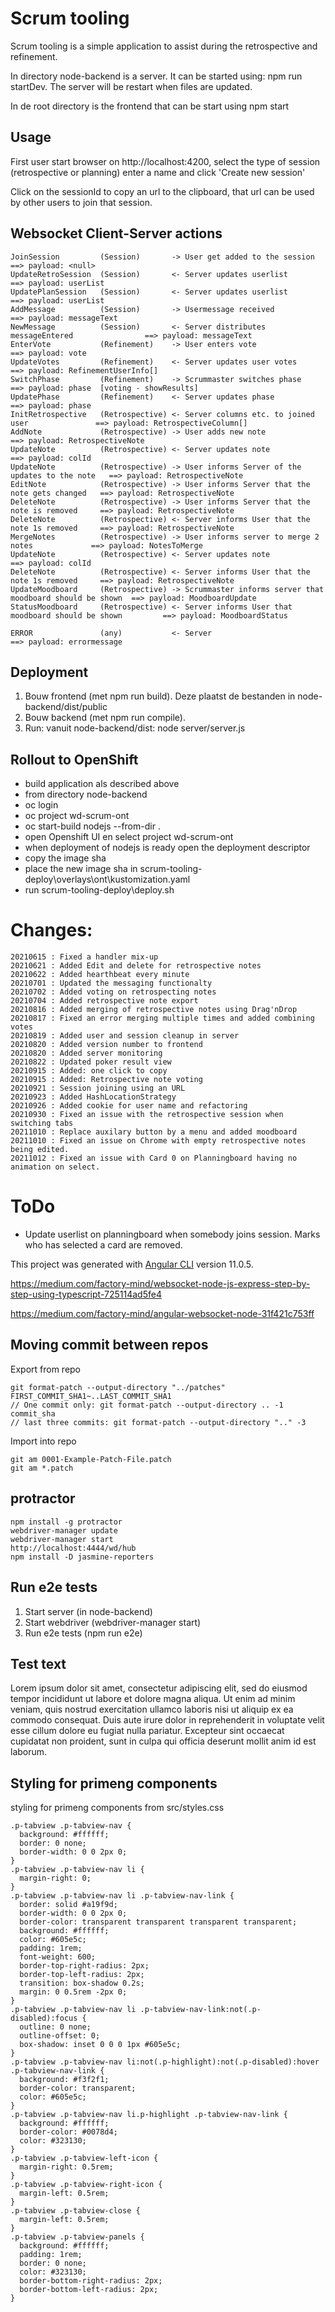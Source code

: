 # Scrum tooling

Scrum tooling is a simple application to assist during the retrospective and refinement.

In directory node-backend is a server. It can be started using: npm run startDev.
The server will be restart when files are updated.

In de root directory is the frontend that can be start using npm start

## Usage

First user start browser on http://localhost:4200, select the type of session (retrospective or planning) enter a name and click 'Create new session'

Click on the sessionId to copy an url to the clipboard, that url can be used by other users to join that session.

## Websocket Client-Server actions
```
JoinSession         (Session)       -> User get added to the session                    ==> payload: <null>
UpdateRetroSession  (Session)       <- Server updates userlist                          ==> payload: userList
UpdatePlanSession   (Session)       <- Server updates userlist                          ==> payload: userList
AddMessage          (Session)       -> Usermessage received                             ==> payload: messageText
NewMessage          (Session)       <- Server distributes messageEntered                ==> payload: messageText
EnterVote           (Refinement)    -> User enters vote                                 ==> payload: vote
UpdateVotes         (Refinement)    <- Server updates user votes                        ==> payload: RefinementUserInfo[]
SwitchPhase         (Refinement)    -> Scrummaster switches phase                       ==> payload: phase  [voting - showResults]
UpdatePhase         (Refinement)    <- Server updates phase                             ==> payload: phase
InitRetrospective   (Retrospective) <- Server columns etc. to joined user               ==> payload: RetrospectiveColumn[]
AddNote             (Retrospective) -> User adds new note                               ==> payload: RetrospectiveNote
UpdateNote          (Retrospective) <- Server updates note                              ==> payload: colId
UpdateNote          (Retrospective) -> User informs Server of the updates to the note   ==> payload: RetrospectiveNote
EditNote            (Retrospective) -> User informs Server that the note gets changed   ==> payload: RetrospectiveNote
DeleteNote          (Retrospective) -> User informs Server that the note is removed     ==> payload: RetrospectiveNote
DeleteNote          (Retrospective) <- Server informs User that the note 1s removed     ==> payload: RetrospectiveNote
MergeNotes          (Retrospective) -> User informs server to merge 2 notes             ==> payload: NotesToMerge
UpdateNote          (Retrospective) <- Server updates note                              ==> payload: colId
DeleteNote          (Retrospective) <- Server informs User that the note 1s removed     ==> payload: RetrospectiveNote
UpdateMoodboard     (Retrospective) -> Scrummaster informs server that moodboard should be shown  ==> payload: MoodboardUpdate
StatusMoodboard     (Retrospective) <- Server informs User that moodboard should be shown         ==> payload: MoodboardStatus

ERROR               (any)           <- Server                                           ==> payload: errormessage
```
 
## Deployment

1. Bouw frontend (met npm run build). Deze plaatst de bestanden in node-backend/dist/public
1. Bouw backend (met npm run compile).
1. Run: vanuit node-backend/dist: node server/server.js

## Rollout to OpenShift

- build application als described above
- from directory node-backend
- oc login
- oc project wd-scrum-ont
- oc start-build nodejs --from-dir .
- open Openshift UI en select project wd-scrum-ont
- when deployment of nodejs is ready open the deployment descriptor
- copy the image sha
- place the new image sha in scrum-tooling-deploy\overlays\ont\kustomization.yaml
- run scrum-tooling-deploy\deploy.sh

# Changes:
```
20210615 : Fixed a handler mix-up
20210621 : Added Edit and delete for retrospective notes
20210622 : Added hearthbeat every minute
20210701 : Updated the messaging functionalty
20210702 : Added voting on retrospecting notes
20210704 : Added retrospective note export
20210816 : Added merging of retrospective notes using Drag'nDrop
20210817 : Fixed an error merging multiple times and added combining votes
20210819 : Added user and session cleanup in server
20210820 : Added version number to frontend
20210820 : Added server monitoring
20210822 : Updated poker result view
20210915 : Added: one click to copy
20210915 : Added: Retrospective note voting
20210921 : Session joining using an URL
20210923 : Added HashLocationStrategy
20210926 : Added cookie for user name and refactoring
20210930 : Fixed an issue with the retrospective session when switching tabs
20211010 : Replace auxilary button by a menu and added moodboard
20211010 : Fixed an issue on Chrome with empty retrospective notes being edited.
20211012 : Fixed an issue with Card 0 on Planningboard having no animation on select.
```
# ToDo

- Update userlist on planningboard when somebody joins session. Marks who has selected a card are removed.


This project was generated with [Angular CLI](https://github.com/angular/angular-cli) version 11.0.5.

https://medium.com/factory-mind/websocket-node-js-express-step-by-step-using-typescript-725114ad5fe4

https://medium.com/factory-mind/angular-websocket-node-31f421c753ff

## Moving commit between repos

Export from repo

```
git format-patch --output-directory "../patches" FIRST_COMMIT_SHA1~..LAST_COMMIT_SHA1
// One commit only: git format-patch --output-directory .. -1 commit_sha
// last three commits: git format-patch --output-directory ".." -3
```
Import into repo

```
git am 0001-Example-Patch-File.patch
git am *.patch
```

## protractor
```
npm install -g protractor
webdriver-manager update
webdriver-manager start
http://localhost:4444/wd/hub
npm install -D jasmine-reporters
```
## Run e2e tests

1. Start server (in node-backend)
1. Start webdriver (webdriver-manager start)
1. Run e2e tests (npm run e2e)

## Test text

Lorem ipsum dolor sit amet, consectetur adipiscing elit, sed do eiusmod tempor incididunt ut labore et dolore magna aliqua. Ut enim ad minim veniam, quis nostrud exercitation ullamco laboris nisi ut aliquip ex ea commodo consequat. Duis aute irure dolor in reprehenderit in voluptate velit esse cillum dolore eu fugiat nulla pariatur. Excepteur sint occaecat cupidatat non proident, sunt in culpa qui officia deserunt mollit anim id est laborum.

## Styling for primeng components

styling for primeng components from src/styles.css

```
.p-tabview .p-tabview-nav {
  background: #ffffff;
  border: 0 none;
  border-width: 0 0 2px 0;
}
.p-tabview .p-tabview-nav li {
  margin-right: 0;
}
.p-tabview .p-tabview-nav li .p-tabview-nav-link {
  border: solid #a19f9d;
  border-width: 0 0 2px 0;
  border-color: transparent transparent transparent transparent;
  background: #ffffff;
  color: #605e5c;
  padding: 1rem;
  font-weight: 600;
  border-top-right-radius: 2px;
  border-top-left-radius: 2px;
  transition: box-shadow 0.2s;
  margin: 0 0.5rem -2px 0;
}
.p-tabview .p-tabview-nav li .p-tabview-nav-link:not(.p-disabled):focus {
  outline: 0 none;
  outline-offset: 0;
  box-shadow: inset 0 0 0 1px #605e5c;
}
.p-tabview .p-tabview-nav li:not(.p-highlight):not(.p-disabled):hover .p-tabview-nav-link {
  background: #f3f2f1;
  border-color: transparent;
  color: #605e5c;
}
.p-tabview .p-tabview-nav li.p-highlight .p-tabview-nav-link {
  background: #ffffff;
  border-color: #0078d4;
  color: #323130;
}
.p-tabview .p-tabview-left-icon {
  margin-right: 0.5rem;
}
.p-tabview .p-tabview-right-icon {
  margin-left: 0.5rem;
}
.p-tabview .p-tabview-close {
  margin-left: 0.5rem;
}
.p-tabview .p-tabview-panels {
  background: #ffffff;
  padding: 1rem;
  border: 0 none;
  color: #323130;
  border-bottom-right-radius: 2px;
  border-bottom-left-radius: 2px;
}
```
